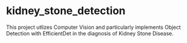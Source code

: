 # kidney_stone_detection
This project utlizes Computer Vision and particularly implements Object Detection with EfficientDet in the diagnosis of Kidney Stone Disease.
